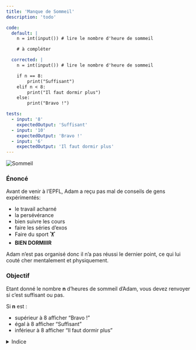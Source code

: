 ```yaml
---
title: 'Manque de Sommeil'
description: 'todo'

code:
  default: |
    n = int(input()) # lire le nombre d'heure de sommeil

    # à compléter

  corrected: |
    n = int(input()) # lire le nombre d'heure de sommeil

    if n == 8:
        print("Suffisant")
    elif n < 8:
        print("Il faut dormir plus")
    else:
        print("Bravo !")

tests:
  - input: '8'
    expectedOutput: 'Suffisant'
  - input: '10'
    expectedOutput: 'Bravo !'
  - input: '6'
    expectedOutput: 'Il faut dormir plus'
---
```


![Sommeil](/banner/sommeil.png)

### Énoncé

Avant de venir à l’EPFL, Adam a reçu pas mal de conseils de gens expérimentés:

- le travail acharné
- la persévérance
- bien suivre les cours
- faire les séries d’exos
- Faire du sport 🏋️
- **BIEN DORMIIIR**

Adam n’est pas organisé donc il n’a pas réussi le dernier point, ce qui lui couté cher mentalement et physiquement.

### Objectif

Etant donné le nombre **n** d’heures de sommeil d’Adam, vous devez renvoyer si c’est suffisant ou pas.

Si **n** est :

- supérieur à 8 afficher “Bravo !”
- égal à 8 afficher “Suffisant”
- inférieur à 8 afficher “Il faut dormir plus”

<details>
  <summary>Indice</summary>
    Utilisez un `if`, un `elif`, et un `else`.
</details>
